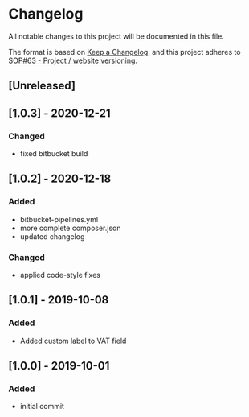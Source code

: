 # Changelog
All notable changes to this project will be documented in this file.

The format is based on [Keep a Changelog](https://keepachangelog.com/en/1.0.0/),
and this project adheres to [SOP#63 - Project / website versioning](https://docs.google.com/document/d/1hPaXZNC2uuGUYHrAVfIuIbtz2bLkU7_5-TO0Vphy1l0/edit).

## [Unreleased]

## [1.0.3] - 2020-12-21
### Changed
- fixed bitbucket build

## [1.0.2] - 2020-12-18
### Added
- bitbucket-pipelines.yml
- more complete composer.json
- updated changelog

### Changed
- applied code-style fixes

## [1.0.1] - 2019-10-08
### Added
- Added custom label to VAT field

## [1.0.0] - 2019-10-01
### Added
- initial commit
